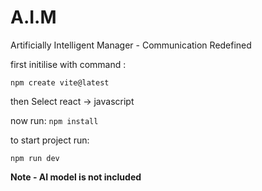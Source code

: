 # A.I.M
Artificially Intelligent Manager - Communication Redefined

first initilise with command :

`npm create vite@latest`

then Select react -> javascript

now run:
`npm install`

to start project run:

`npm run dev`


**Note - AI model is not included**
